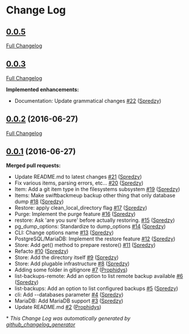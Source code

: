 # Change Log

## [0.0.5](https://github.com/redhat-cip/swiftbackmeup/tree/0.0.5)

[Full Changelog](https://github.com/redhat-cip/swiftbackmeup/compare/0.0.3...0.0.5)

## [0.0.3](https://github.com/redhat-cip/swiftbackmeup/tree/0.0.3)

[Full Changelog](https://github.com/redhat-cip/swiftbackmeup/compare/0.0.2...0.0.3)

**Implemented enhancements:**

- Documentation: Update grammatical changes [\#22](https://github.com/redhat-cip/swiftbackmeup/pull/22) ([Spredzy](https://github.com/Spredzy))

## [0.0.2](https://github.com/redhat-cip/swiftbackmeup/tree/0.0.2) (2016-06-27)
[Full Changelog](https://github.com/redhat-cip/swiftbackmeup/compare/0.0.1...0.0.2)

## [0.0.1](https://github.com/redhat-cip/swiftbackmeup/tree/0.0.1) (2016-06-27)
**Merged pull requests:**

- Update README.md to latest changes [\#21](https://github.com/redhat-cip/swiftbackmeup/pull/21) ([Spredzy](https://github.com/Spredzy))
- Fix various items, parsing errors, etc... [\#20](https://github.com/redhat-cip/swiftbackmeup/pull/20) ([Spredzy](https://github.com/Spredzy))
- Item: Add a git item type in the filesystems subsystem [\#19](https://github.com/redhat-cip/swiftbackmeup/pull/19) ([Spredzy](https://github.com/Spredzy))
- Items: Make swiftbackmeup backup other thing that only database dump [\#18](https://github.com/redhat-cip/swiftbackmeup/pull/18) ([Spredzy](https://github.com/Spredzy))
- Restore: apply clean\_local\_directory flag [\#17](https://github.com/redhat-cip/swiftbackmeup/pull/17) ([Spredzy](https://github.com/Spredzy))
- Purge: Implement the purge feature [\#16](https://github.com/redhat-cip/swiftbackmeup/pull/16) ([Spredzy](https://github.com/Spredzy))
- restore: Ask 'are you sure' before actually restoring. [\#15](https://github.com/redhat-cip/swiftbackmeup/pull/15) ([Spredzy](https://github.com/Spredzy))
- pg\_dump\_options: Standardize to dump\_options [\#14](https://github.com/redhat-cip/swiftbackmeup/pull/14) ([Spredzy](https://github.com/Spredzy))
- CLI: Change options name [\#13](https://github.com/redhat-cip/swiftbackmeup/pull/13) ([Spredzy](https://github.com/Spredzy))
- PostgreSQL/MariaDB: Implement the restore feature [\#12](https://github.com/redhat-cip/swiftbackmeup/pull/12) ([Spredzy](https://github.com/Spredzy))
- Store: Add get\(\) method to prepare restore\(\) [\#11](https://github.com/redhat-cip/swiftbackmeup/pull/11) ([Spredzy](https://github.com/Spredzy))
- Refacto [\#10](https://github.com/redhat-cip/swiftbackmeup/pull/10) ([Spredzy](https://github.com/Spredzy))
- Store: Add the directory itself [\#9](https://github.com/redhat-cip/swiftbackmeup/pull/9) ([Spredzy](https://github.com/Spredzy))
- Store: Add plugable infrastructure [\#8](https://github.com/redhat-cip/swiftbackmeup/pull/8) ([Spredzy](https://github.com/Spredzy))
- Adding some folder in gitignore [\#7](https://github.com/redhat-cip/swiftbackmeup/pull/7) ([Prophidys](https://github.com/Prophidys))
- list-backups-remote: Add an option to list remote backup available [\#6](https://github.com/redhat-cip/swiftbackmeup/pull/6) ([Spredzy](https://github.com/Spredzy))
- list-backups: Add an option to list configured backups [\#5](https://github.com/redhat-cip/swiftbackmeup/pull/5) ([Spredzy](https://github.com/Spredzy))
- cli: Add --databases parameter [\#4](https://github.com/redhat-cip/swiftbackmeup/pull/4) ([Spredzy](https://github.com/Spredzy))
- MariaDB: Add MariaDB support [\#3](https://github.com/redhat-cip/swiftbackmeup/pull/3) ([Spredzy](https://github.com/Spredzy))
- Update README.md [\#2](https://github.com/redhat-cip/swiftbackmeup/pull/2) ([Prophidys](https://github.com/Prophidys))



\* *This Change Log was automatically generated by [github_changelog_generator](https://github.com/skywinder/Github-Changelog-Generator)*
